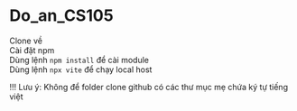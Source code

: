 # Do_an_CS105

Clone về <br>
Cài đặt npm <br>
Dùng lệnh `npm install` để cài module <br>
Dùng lệnh `npx vite` để chạy local host <br>

!!! Lưu ý: Không để folder clone github có các thư mục mẹ chứa ký tự tiếng việt
